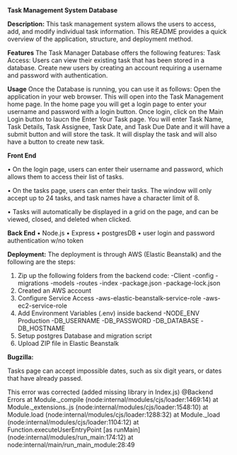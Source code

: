 **Task Management System Database**

**Description:**
This task management system allows the users to access, add, and modify individual task information. This README provides a quick overview of the application, structure, and deployment method.

**Features**
The Task Manager Database offers the following features: Task Access: Users can view their existing task that has been stored in a database. Create new users by creating an account requiring a username and password with authentication. 

**Usage**
Once the Database is running, you can use it as follows: Open the application in your web browser. This will open into the Task Management home page. In the home page
you will get a login page to enter your username and password with a login button. Once login, click on the Main Login button to laucn the Enter Your Task page. You will
enter Task Name, Task Details, Task Assignee, Task Date, and Task Due Date and it will have a submit button and will store the task. It will display the task and will also have a button to create new task.

**Front End**

•	On the login page, users can enter their username and password, which allows them to access their list of tasks.

•  On the tasks page, users can enter their tasks. The window will only accept up to 24 tasks, and task names have a character limit of 8.

•  Tasks will automatically be displayed in a grid on the page, and can be viewed, closed, and deleted when clicked.

**Back End**
•  Node.js
•  Express
•  postgresDB
•  user login and password authentication w/no token

**Deployment:**
The deployment is through AWS (Elastic Beanstalk) and the following are the steps:
1. Zip up the following folders from the backend code:
   -Client
   -config
   -migrations
   -models
   -routes
   -index
   -package.json
   -package-lock.json
3. Created an AWS account
4. Configure Service Access
   -aws-elastic-beanstalk-service-role
   -aws-ec2-service-role
5. Add Environment Variables (.env) inside backend 
   -NODE_ENV Production
   -DB_USERNAME
   -DB_PASSWORD
   -DB_DATABASE
   -DB_HOSTNAME
6. Setup postgres Database and migration script
7. Upload ZIP file in Elastic Beanstalk

**Bugzilla:**

Tasks page can accept impossible dates, such as six digit years, or dates that have already passed.

This error was corrected (added missing library in Index.js)
@Backend Errors
    at Module._compile (node:internal/modules/cjs/loader:1469:14)
    at Module._extensions..js (node:internal/modules/cjs/loader:1548:10)
    at Module.load (node:internal/modules/cjs/loader:1288:32)
    at Module._load (node:internal/modules/cjs/loader:1104:12)
    at Function.executeUserEntryPoint [as runMain] (node:internal/modules/run_main:174:12)
    at node:internal/main/run_main_module:28:49
